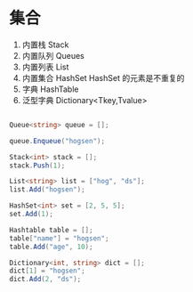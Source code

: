 # 集合

1. 内置栈 Stack<T>
2. 内置队列 Queues<T>
3. 内置列表 List<T>
4. 内置集合 HashSet<T>
   HashSet 的元素是不重复的
5. 字典 HashTable
6. 泛型字典 Dictionary<Tkey,Tvalue>

```cs

Queue<string> queue = [];

queue.Enqueue("hogsen");

Stack<int> stack = [];
stack.Push(1);

List<string> list = ["hog", "ds"];
list.Add("hogsen");

HashSet<int> set = [2, 5, 5];
set.Add(1);

Hashtable table = [];
table["name"] = "hogsen";
table.Add("age", 10);

Dictionary<int, string> dict = [];
dict[1] = "hogsen";
dict.Add(2, "ds");
```
